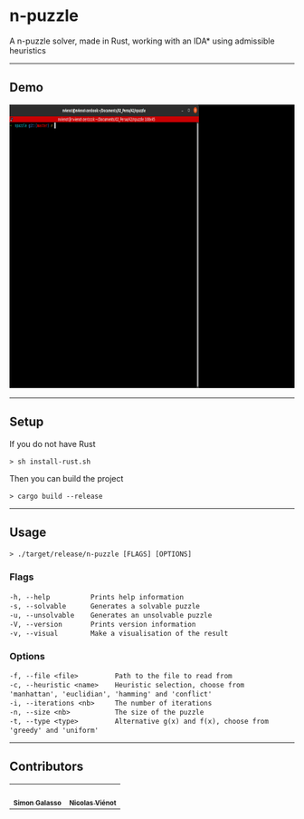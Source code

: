 # n-puzzle
A n-puzzle solver, made in Rust, working with an IDA* using admissible heuristics

---
## Demo
<img src="demo.gif" height="500"/>

---
## Setup
If you do not have Rust
```
> sh install-rust.sh
```
Then you can build the project
```
> cargo build --release
```

---
## Usage
```
> ./target/release/n-puzzle [FLAGS] [OPTIONS]
```
### Flags
```
-h, --help          Prints help information
-s, --solvable      Generates a solvable puzzle
-u, --unsolvable    Generates an unsolvable puzzle
-V, --version       Prints version information
-v, --visual        Make a visualisation of the result
```
### Options
```
-f, --file <file>         Path to the file to read from
-c, --heuristic <name>    Heuristic selection, choose from 'manhattan', 'euclidian', 'hamming' and 'conflict'
-i, --iterations <nb>     The number of iterations
-n, --size <nb>           The size of the puzzle
-t, --type <type>         Alternative g(x) and f(x), choose from 'greedy' and 'uniform'
```

---
## Contributors
<table>
  <tr>
    <td align="center"><a href="https://github.com/sgalasso42"><img src="https://avatars2.githubusercontent.com/u/38636967?v=4" width="100px;" alt=""/><br /><sub><b>Simon Galasso</b></sub></a><br />
    <td align="center"><a href="https://fr.linkedin.com/in/nicolasvienot"><img src="https://avatars0.githubusercontent.com/u/44903069?v=4" width="100px;" alt=""/><br /><sub><b>Nicolas Viénot</b></sub></a><br />
  </tr>
</table>
